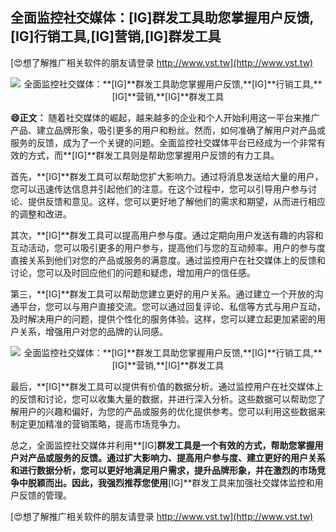 ## **全面监控社交媒体：**[IG]**群发工具助您掌握用户反馈,**[IG]**行销工具,**[IG]**营销,**[IG]**群发工具**

[😍想了解推广相关软件的朋友请登录 http://www.vst.tw](http://www.vst.tw)

 <center><img src="https://vst.tw/MP4/tuiguang/png/5.png" alt="全面监控社交媒体：**[IG]**群发工具助您掌握用户反馈,**[IG]**行销工具,**[IG]**营销,**[IG]**群发工具"></center>

**😄正文：**
随着社交媒体的崛起，越来越多的企业和个人开始利用这一平台来推广产品、建立品牌形象，吸引更多的用户和粉丝。然而，如何准确了解用户对产品或服务的反馈，成为了一个关键的问题。全面监控社交媒体平台已经成为一个非常有效的方式，而**[IG]**群发工具则是帮助您掌握用户反馈的有力工具。

首先，**[IG]**群发工具可以帮助您扩大影响力。通过将消息发送给大量的用户，您可以迅速传达信息并引起他们的注意。在这个过程中，您可以引导用户参与讨论、提供反馈和意见。这样，您可以更好地了解他们的需求和期望，从而进行相应的调整和改进。

其次，**[IG]**群发工具可以提高用户参与度。通过定期向用户发送有趣的内容和互动活动，您可以吸引更多的用户参与，提高他们与您的互动频率。用户的参与度直接关系到他们对您的产品或服务的满意度。通过监控用户在社交媒体上的反馈和讨论，您可以及时回应他们的问题和疑虑，增加用户的信任感。

第三，**[IG]**群发工具可以帮助您建立更好的用户关系。通过建立一个开放的沟通平台，您可以与用户直接交流。您可以通过回复评论、私信等方式与用户互动，及时解决用户的问题，提供个性化的服务体验。这样，您可以建立起更加紧密的用户关系，增强用户对您的品牌的认同感。

 <center><img src="https://vst.tw/MP4/tuiguang/png/5.png" alt="全面监控社交媒体：**[IG]**群发工具助您掌握用户反馈,**[IG]**行销工具,**[IG]**营销,**[IG]**群发工具"></center>

最后，**[IG]**群发工具可以提供有价值的数据分析。通过监控用户在社交媒体上的反馈和讨论，您可以收集大量的数据，并进行深入分析。这些数据可以帮助您了解用户的兴趣和偏好，为您的产品或服务的优化提供参考。您可以利用这些数据来制定更加精准的营销策略，提高市场竞争力。

总之，全面监控社交媒体并利用**[IG]**群发工具是一个有效的方式，帮助您掌握用户对产品或服务的反馈。通过扩大影响力、提高用户参与度、建立更好的用户关系和进行数据分析，您可以更好地满足用户需求，提升品牌形象，并在激烈的市场竞争中脱颖而出。因此，我强烈推荐您使用**[IG]**群发工具来加强社交媒体监控和用户反馈的管理。

[😍想了解推广相关软件的朋友请登录 http://www.vst.tw](http://www.vst.tw)



